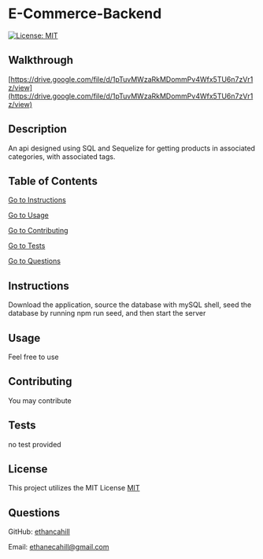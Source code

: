 # E-Commerce-Backend
  [![License: MIT](https://img.shields.io/badge/License-MIT-yellow.svg)](https://opensource.org/licenses/MIT)

  ## Walkthrough

  [https://drive.google.com/file/d/1pTuvMWzaRkMDommPv4Wfx5TU6n7zVr1z/view](https://drive.google.com/file/d/1pTuvMWzaRkMDommPv4Wfx5TU6n7zVr1z/view)
  
  ## Description

  An api designed using SQL and Sequelize for getting products in associated categories, with associated tags.


  ## Table of Contents

  [Go to Instructions](#instructions)

  [Go to Usage](#usage)

  [Go to Contributing](#contributing)

  [Go to Tests](#tests)

  [Go to Questions](#questions)


  ## Instructions

  Download the application, source the database with mySQL shell, seed the database by running npm run seed, and then start the server


  ## Usage

  Feel free to use


  ## Contributing

  You may contribute


  ## Tests

  no test provided


  ## License


  This project utilizes the MIT License
  [MIT](https://opensource.org/licenses/MIT)


  ## Questions

GitHub: [ethancahill](github.com/ethancahill)

Email: ethanecahill@gmail.com
